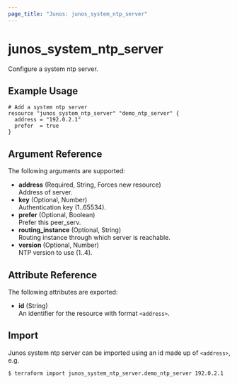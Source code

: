 ```yaml
---
page_title: "Junos: junos_system_ntp_server"
---
```


# junos_system_ntp_server

Configure a system ntp server.

## Example Usage

```hcl
# Add a system ntp server
resource "junos_system_ntp_server" "demo_ntp_server" {
  address = "192.0.2.1"
  prefer  = true
}
```

## Argument Reference

The following arguments are supported:

- **address** (Required, String, Forces new resource)  
  Address of server.
- **key** (Optional, Number)  
  Authentication key (1..65534).
- **prefer** (Optional, Boolean)  
  Prefer this peer_serv.
- **routing_instance** (Optional, String)  
  Routing instance through which server is reachable.
- **version** (Optional, Number)  
  NTP version to use (1..4).

## Attribute Reference

The following attributes are exported:

- **id** (String)  
  An identifier for the resource with format `<address>`.

## Import

Junos system ntp server can be imported using an id made up of `<address>`, e.g.

```shell
$ terraform import junos_system_ntp_server.demo_ntp_server 192.0.2.1
```
